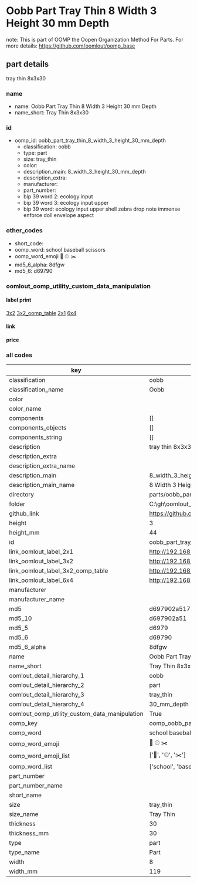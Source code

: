 # Oobb Part Tray Thin 8 Width 3 Height 30 mm Depth  

note: This is part of OOMP the Oopen Organization Method For Parts. For more details: https://github.com/oomlout/oomp_base

##  part details
  



tray thin 8x3x30



### name
* name: Oobb Part Tray Thin 8 Width 3 Height 30 mm Depth
* name_short: Tray Thin 8x3x30 
### id
* oomp_id: oobb_part_tray_thin_8_width_3_height_30_mm_depth
  * classification: oobb
  * type: part
  * size: tray_thin
  * color: 
  * description_main: 8_width_3_height_30_mm_depth
  * description_extra: 
  * manufacturer: 
  * part_number: 
  * bip 39 word 2: ecology input
  * bip 39 word 3: ecology input upper
  * bip 39 word: ecology input upper shell zebra drop note immense enforce doll envelope aspect

### other_codes
* short_code: 
* oomp_word: school baseball scissors
* oomp_word_emoji :school: :baseball: :scissors:
* md5_6_alpha: 8dfgw
* md5_6: d69790






### oomlout_oomp_utility_custom_data_manipulation
#### label print
[3x2](http://192.168.1.245:1112/?label=oomp%208dfgw)
[3x2_oomp_table](http://192.168.1.108:1112/?label=oomp%208dfgw)
[2x1](http://192.168.1.242:1112/?label=oomp%208dfgw)
[6x4](http://192.168.1.55:1112/?label=oomp%208dfgw)    

#### link

                              

#### price







### all codes 
| key | value |  
| --- | --- |  
| classification | oobb |  
| classification_name | Oobb |  
| color |  |  
| color_name |  |  
| components | [] |  
| components_objects | [] |  
| components_string | [] |  
| description | tray thin 8x3x30 |  
| description_extra |  |  
| description_extra_name |  |  
| description_main | 8_width_3_height_30_mm_depth |  
| description_main_name | 8 Width 3 Height 30 mm Depth |  
| directory | parts/oobb_part_tray_thin_8_width_3_height_30_mm_depth |  
| folder | C:\gh\oomlout_oobb_version_4_generated_parts\things\oobb_part_tray_thin_8_width_3_height_30_mm_depth |  
| github_link | https://github.com/oomlout/oomlout_oomp_part_src/tree/main/parts/oobb_part_tray_thin_8_width_3_height_30_mm_depth |  
| height | 3 |  
| height_mm | 44 |  
| id | oobb_part_tray_thin_8_width_3_height_30_mm_depth |  
| link_oomlout_label_2x1 | http://192.168.1.242:1112/?label=oomp%208dfgw |  
| link_oomlout_label_3x2 | http://192.168.1.245:1112/?label=oomp%208dfgw |  
| link_oomlout_label_3x2_oomp_table | http://192.168.1.108:1112/?label=oomp%208dfgw |  
| link_oomlout_label_6x4 | http://192.168.1.55:1112/?label=oomp%208dfgw |  
| manufacturer |  |  
| manufacturer_name |  |  
| md5 | d697902a517192d50dffcc57de1d2a30 |  
| md5_10 | d697902a51 |  
| md5_5 | d6979 |  
| md5_6 | d69790 |  
| md5_6_alpha | 8dfgw |  
| name | Oobb Part Tray Thin 8 Width 3 Height 30 mm Depth |  
| name_short | Tray Thin 8x3x30  |  
| oomlout_detail_hierarchy_1 | oobb |  
| oomlout_detail_hierarchy_2 | part |  
| oomlout_detail_hierarchy_3 | tray_thin |  
| oomlout_detail_hierarchy_4 | 30_mm_depth |  
| oomlout_oomp_utility_custom_data_manipulation | True |  
| oomp_key | oomp_oobb_part_tray_thin_8_width_3_height_30_mm_depth |  
| oomp_word | school baseball scissors |  
| oomp_word_emoji | :school: :baseball: :scissors: |  
| oomp_word_emoji_list | [':school:', ':baseball:', ':scissors:'] |  
| oomp_word_list | ['school', 'baseball', 'scissors'] |  
| part_number |  |  
| part_number_name |  |  
| short_name |  |  
| size | tray_thin |  
| size_name | Tray Thin |  
| thickness | 30 |  
| thickness_mm | 30 |  
| type | part |  
| type_name | Part |  
| width | 8 |  
| width_mm | 119 |  

